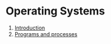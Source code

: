 # Operating Systems

1. [Introduction](./introduction)
2. [Programs and processes](./programs-and-processes)
